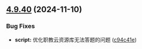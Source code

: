 ## [4.9.40](https://github.com/ocsjs/ocsjs/compare/4.9.39...4.9.40) (2024-11-10)


### Bug Fixes

* **script:** 优化职教云资源库无法答题的问题 ([c94c41e](https://github.com/ocsjs/ocsjs/commit/c94c41eb46ace8fa63d0296d8199941a58a46314))



